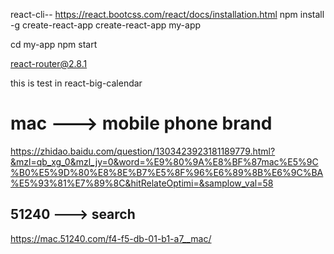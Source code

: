 
react-cli--  https://react.bootcss.com/react/docs/installation.html
npm install -g create-react-app
create-react-app my-app

cd my-app
npm start

react-router@2.8.1

this is test in react-big-calendar

#  mac ---> mobile phone brand
https://zhidao.baidu.com/question/1303423923181189779.html?&mzl=qb_xg_0&mzl_jy=0&word=%E9%80%9A%E8%BF%87mac%E5%9C%B0%E5%9D%80%E8%8E%B7%E5%8F%96%E6%89%8B%E6%9C%BA%E5%93%81%E7%89%8C&hitRelateOptimi=&samplow_val=58

## 51240 ---> search
https://mac.51240.com/f4-f5-db-01-b1-a7__mac/